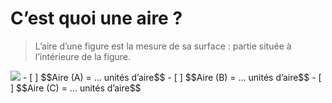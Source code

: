 # C’est quoi une aire ?
> L’aire d’une figure est la mesure de sa surface : partie située à l’intérieure de la figure.
<img src="https://docs.google.com/drawings/d/e/2PACX-1vQw9F8Fizb1EEflItgNzIbQv8tlz8Pw4-MxPzlGu_wEg4OpGcikllSiP44NssANSklKyJMulT4EY6Wk/pub?w=581&amp;h=172">
- [ ] $$Aire (A) = … unités d’aire$$
- [ ] $$Aire (B) = … unités d’aire$$
- [ ] $$Aire (C) = … unités d’aire$$
